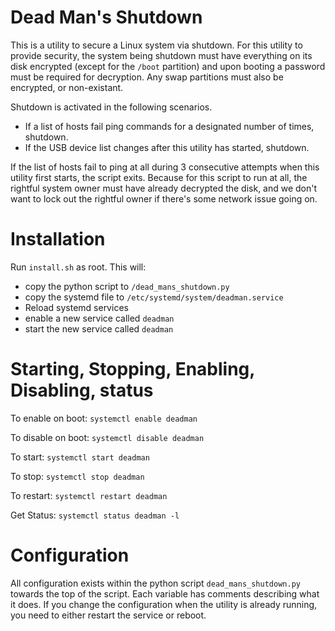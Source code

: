 # Dead Man's Shutdown

This is a utility to secure a Linux system via shutdown. For this utility to provide security, the system being shutdown must have everything on its disk encrypted (except for the `/boot` partition) and upon booting a password must be required for decryption. Any swap partitions must also be encrypted, or non-existant.

Shutdown is activated in the following scenarios.

* If a list of hosts fail ping commands for a designated number of times, shutdown.
* If the USB device list changes after this utility has started, shutdown.

If the list of hosts fail to ping at all during 3 consecutive attempts when this utility first starts, the script exits. Because for this script to run at all, the rightful system owner must have already decrypted the disk, and we don't want to lock out the rightful owner if there's some network issue going on.

# Installation

Run `install.sh` as root. This will:

* copy the python script to `/dead_mans_shutdown.py`
* copy the systemd file to `/etc/systemd/system/deadman.service`
* Reload systemd services
* enable a new service called `deadman`
* start the new service called `deadman`

# Starting, Stopping, Enabling, Disabling, status

To enable on boot: `systemctl enable deadman`

To disable on boot: `systemctl disable deadman`

To start: `systemctl start deadman`

To stop: `systemctl stop deadman`

To restart: `systemctl restart deadman`

Get Status: `systemctl status deadman -l`


# Configuration

All configuration exists within the python script `dead_mans_shutdown.py` towards the top of the script. Each variable has comments describing what it does. If you change the configuration when the utility is already running, you need to either restart the service or reboot.



